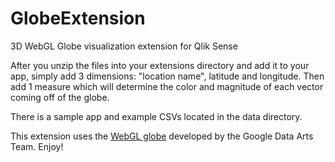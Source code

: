 GlobeExtension
===============
3D WebGL Globe visualization extension for Qlik Sense

After you unzip the files into your extensions directory and add it to your app, simply add 3 dimensions: "location name", latitude and longitude. Then add 1 measure which will determine the color and magnitude of each vector coming off of the globe.

There is a sample app and example CSVs located in the data directory.

This extension uses the [WebGL globe](http://www.chromeexperiments.com/globe) developed by the Google Data Arts Team. Enjoy!
